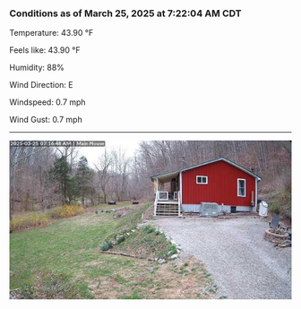 ### Conditions as of March 25, 2025 at 7:22:04 AM CDT 

Temperature: 43.90 &deg;F

Feels like: 43.90 &deg;F

Humidity: 88%

Wind Direction: E

Windspeed: 0.7 mph

Wind Gust: 0.7 mph

---

<img src="./images/latest.jpeg"/>

